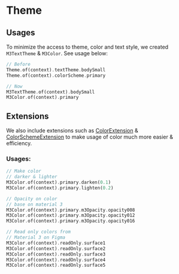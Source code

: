 # Theme
## Usages
To minimize the access to theme, color and text style, we created `M3TextTheme` & `M3Color`. See usage below:
```dart
// Before
Theme.of(context).textTheme.bodySmall
Theme.of(context).colorScheme.primary
```

```dart
// Now
M3TextTheme.of(context).bodySmall
M3Color.of(context).primary
```

## Extensions
We also include extensions such as [ColorExtension](lib/core/extensions/color_extension.dart) & [ColorSchemeExtension](lib/core/extensions/color_scheme_extension.dart) to make usage of color much more easier & efficiency.

### Usages:
```dart
// Make color 
// darker & lighter
M3Color.of(context).primary.darken(0.1)
M3Color.of(context).primary.lighten(0.2)
```

```dart
// Opacity on color
// base on material 3
M3Color.of(context).primary.m3Opacity.opacity008
M3Color.of(context).primary.m3Opacity.opacity012
M3Color.of(context).primary.m3Opacity.opacity016
```

```dart
// Read only colors from 
// Material 3 on Figma
M3Color.of(context).readOnly.surface1
M3Color.of(context).readOnly.surface2
M3Color.of(context).readOnly.surface3
M3Color.of(context).readOnly.surface4
M3Color.of(context).readOnly.surface5
```